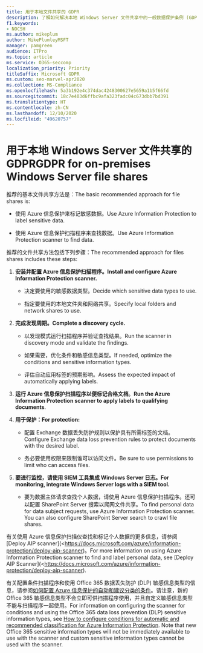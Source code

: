 ```yaml
---
title: 用于本地文件共享的 GDPR
description: 了解如何解决本地 Windows Server 文件共享中的一般数据保护条例 (GDPR) 要求。
f1.keywords:
- NOCSH
ms.author: mikeplum
author: MikePlumleyMSFT
manager: pamgreen
audience: ITPro
ms.topic: article
ms.service: O365-seccomp
localization_priority: Priority
titleSuffix: Microsoft GDPR
ms.custom: seo-marvel-apr2020
ms.collection: MS-Compliance
ms.openlocfilehash: 5a3b192e4c374dac4248300627e5659a1b5f66fd
ms.sourcegitcommit: 18c7e403d6ffbc9afa323fadc04c673dbb7bd391
ms.translationtype: HT
ms.contentlocale: zh-CN
ms.lasthandoff: 12/10/2020
ms.locfileid: "49620757"
---
```

# <a name="gdpr-for-on-premises-windows-server-file-shares"></a><span data-ttu-id="4f686-103">用于本地 Windows Server 文件共享的 GDPR</span><span class="sxs-lookup"><span data-stu-id="4f686-103">GDPR for on-premises Windows Server file shares</span></span>

<span data-ttu-id="4f686-104">推荐的基本文件共享方法是：</span><span class="sxs-lookup"><span data-stu-id="4f686-104">The basic recommended approach for file shares is:</span></span>

-   <span data-ttu-id="4f686-105">使用 Azure 信息保护来标记敏感数据。</span><span class="sxs-lookup"><span data-stu-id="4f686-105">Use Azure Information Protection to label sensitive data.</span></span>

-   <span data-ttu-id="4f686-106">使用 Azure 信息保护扫描程序来查找数据。</span><span class="sxs-lookup"><span data-stu-id="4f686-106">Use Azure Information Protection scanner to find data.</span></span>

<span data-ttu-id="4f686-107">推荐的文件共享方法包括下列步骤：</span><span class="sxs-lookup"><span data-stu-id="4f686-107">The recommended approach for files shares includes these steps:</span></span>

1.  <span data-ttu-id="4f686-108">**安装并配置 Azure 信息保护扫描程序。**</span><span class="sxs-lookup"><span data-stu-id="4f686-108">**Install and configure Azure Information Protection scanner.**</span></span>

    -   <span data-ttu-id="4f686-109">决定要使用的敏感数据类型。</span><span class="sxs-lookup"><span data-stu-id="4f686-109">Decide which sensitive data types to use.</span></span>

    -   <span data-ttu-id="4f686-110">指定要使用的本地文件夹和网络共享。</span><span class="sxs-lookup"><span data-stu-id="4f686-110">Specify local folders and network shares to use.</span></span>

2.  <span data-ttu-id="4f686-111">**完成发现周期。**</span><span class="sxs-lookup"><span data-stu-id="4f686-111">**Complete a discovery cycle.**</span></span>

    -   <span data-ttu-id="4f686-112">以发现模式运行扫描程序并验证查找结果。</span><span class="sxs-lookup"><span data-stu-id="4f686-112">Run the scanner in discovery mode and validate the findings.</span></span>

    -   <span data-ttu-id="4f686-113">如果需要，优化条件和敏感信息类型。</span><span class="sxs-lookup"><span data-stu-id="4f686-113">If needed, optimize the conditions and sensitive information types.</span></span>

    -   <span data-ttu-id="4f686-114">评估自动应用标签的预期影响。</span><span class="sxs-lookup"><span data-stu-id="4f686-114">Assess the expected impact of automatically applying labels.</span></span>

3.  <span data-ttu-id="4f686-115">**运行 Azure 信息保护扫描程序以便标记合格文档**。</span><span class="sxs-lookup"><span data-stu-id="4f686-115">**Run the Azure Information Protection scanner to apply labels to qualifying documents**.</span></span>

4.  <span data-ttu-id="4f686-116">**用于保护：**</span><span class="sxs-lookup"><span data-stu-id="4f686-116">**For protection:**</span></span>

    -   <span data-ttu-id="4f686-117">配置 Exchange 数据丢失防护规则以保护具有所需标签的文档。</span><span class="sxs-lookup"><span data-stu-id="4f686-117">Configure Exchange data loss prevention rules to protect documents with the desired label.</span></span>

    -   <span data-ttu-id="4f686-118">务必要使用权限来限制谁可以访问文件。</span><span class="sxs-lookup"><span data-stu-id="4f686-118">Be sure to use permissions to limit who can access files.</span></span>

5.  <span data-ttu-id="4f686-119">**要进行监控，请使用 SIEM 工具集成 Windows Server 日志。**</span><span class="sxs-lookup"><span data-stu-id="4f686-119">**For monitoring, integrate Windows Server logs with a SIEM tool.**</span></span>

    -   <span data-ttu-id="4f686-p101">要为数据主体请求查找个人数据，请使用 Azure 信息保护扫描程序。还可以配置 SharePoint Server 搜索以爬网文件共享。</span><span class="sxs-lookup"><span data-stu-id="4f686-p101">To find personal data for data subject requests, use Azure Information Protection scanner. You can also configure SharePoint Server search to crawl file shares.</span></span>

<span data-ttu-id="4f686-122">有关使用 Azure 信息保护扫描仪查找和标记个人数据的更多信息，请参阅 [Deploy AIP scanner](<https://docs.microsoft.com/azure/information-protection/deploy-aip-scanner)。</span><span class="sxs-lookup"><span data-stu-id="4f686-122">For more information on using Azure Information Protection scanner to find and label personal data, see [Deploy AIP Scanner](<https://docs.microsoft.com/azure/information-protection/deploy-aip-scanner).</span></span>

<span data-ttu-id="4f686-p102">有关配置条件扫描程序和使用 Office 365 数据丢失防护 (DLP) 敏感信息类型的信息，请参阅[如何配置 Azure 信息保护的自动和建议分类的条件](https://docs.microsoft.com/information-protection/deploy-use/configure-policy-classification)。请注意，新的 Office 365 敏感信息类型不会立即可供扫描程序使用，并且自定义敏感信息类型不能与扫描程序一起使用。</span><span class="sxs-lookup"><span data-stu-id="4f686-p102">For information on configuring the scanner for conditions and using the Office 365 data loss prevention (DLP) sensitive information types, see [How to configure conditions for automatic and recommended classification for Azure Information Protection](https://docs.microsoft.com/information-protection/deploy-use/configure-policy-classification). Note that new Office 365 sensitive information types will not be immediately available to use with the scanner and custom sensitive information types cannot be used with the scanner.</span></span>
